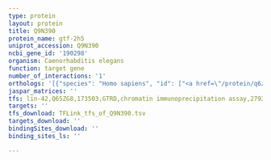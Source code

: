 ```yaml
---
type: protein
layout: protein
title: Q9N390
protein_name: gtf-2h5
uniprot_accession: Q9N390
ncbi_gene_id: '190298'
organism: Caenorhabditis elegans
function: target gene
number_of_interactions: '1'
orthologs: '[{"species": "Homo sapiens", "id": ["<a href=\"/protein/q6zyl4\">Q6ZYL4</a>"]}, {"species": "Mus musculus", "id": ["<a href=\"/protein/q8k2x8\">Q8K2X8</a>"]}, {"species": "Rattus norvegicus", "id": ["<a href=\"/protein/d3zei7\">D3ZEI7</a>", "A0A0G2K606"]}, {"species": "Drosophila melanogaster", "id": ["<a href=\"/protein/b7z018\">B7Z018</a>"]}, {"species": "Danio rerio", "id": ["<a href=\"/protein/q5snq6\">Q5SNQ6</a>"]}]'
jaspar_matrices: ''
tfs: lin-42,Q65ZG8,173503,GTRD,chromatin immunoprecipitation assay,27924024%5Buid%5D,No
targets: ''
tfs_download: TFLink_tfs_of_Q9N390.tsv
targets_download: ''
bindingSites_download: ''
binding_sites_ls: ''

---
```

